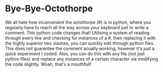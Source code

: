 # Bye-Bye-Octothorpe
We all hate how inconvenient the octothorpe (#) is in python, where you regularly have to reach all the way across your keyboard just to write a comment. This python code changes that! Utilising a system of reading through every line and checking for instances of a #, then replacing it with the highly superior two slashes, you can quickly edit through python files. This does not guarentee the comment acually working, however it's just a quick experiment I coded. Also, you can do this with any file (not just python files) and replace any instances of a certain character via modifying the code slightly. Woah, that's a mouthfull!  
